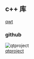 ## c++ 库
[qwt](http://sourceforge.net/projects/qwt/files/qwt/)

### github 
![qtproject](https://avatars0.githubusercontent.com/u/4330474?s=200&v=4)  
[qtproject](https://github.com/qtproject)
